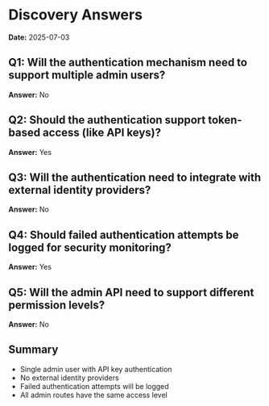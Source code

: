 # Discovery Answers

**Date:** 2025-07-03

## Q1: Will the authentication mechanism need to support multiple admin users?
**Answer:** No

## Q2: Should the authentication support token-based access (like API keys)?
**Answer:** Yes

## Q3: Will the authentication need to integrate with external identity providers?
**Answer:** No

## Q4: Should failed authentication attempts be logged for security monitoring?
**Answer:** Yes

## Q5: Will the admin API need to support different permission levels?
**Answer:** No

## Summary
- Single admin user with API key authentication
- No external identity providers
- Failed authentication attempts will be logged
- All admin routes have the same access level